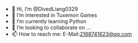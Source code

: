 - 👋 Hi, I’m @DivedLiang0329
- 👀 I’m interested in Tuxemon Games
- 🌱 I’m currently learning Python
- 💞️ I’m looking to collaborate on ...
- 📫 How to reach me: E-Mail:2188741623@qq.com

<!---
DivedLiang0329/DivedLiang0329 is a ✨ special ✨ repository because its `README.md` (this file) appears on your GitHub profile.
You can click the Preview link to take a look at your changes.
--->
